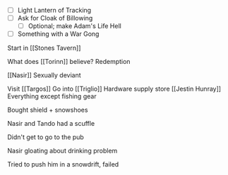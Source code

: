 - [ ] Light Lantern of Tracking
- [ ] Ask for Cloak of Billowing
	- [ ] Optional; make Adam's Life Hell
- [ ] Something with a War Gong

Start in [[Stones Tavern]]

What does [[Torinn]] believe?
	Redemption

[[Nasir]]
	Sexually deviant



Visit [[Targos]]
	Go into [[Triglio]]
	Hardware supply store
	[[Jestin Hunray]]
	Everything except fishing gear

Bought shield + snowshoes

Nasir and Tando had a scuffle

Didn't get to go to the pub

Nasir gloating about drinking problem

Tried to push him in a snowdrift, failed

